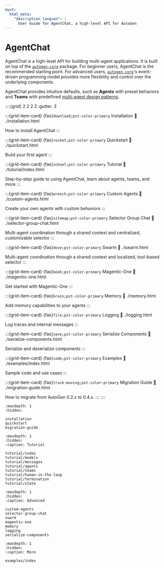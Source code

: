 ```yaml
---
myst:
  html_meta:
    "description lang=en": |
      User Guide for AgentChat, a high-level API for AutoGen
---
```


# AgentChat

AgentChat is a high-level API for building multi-agent applications.
It is built on top of the [`autogen-core`](../core-user-guide/index.md) package.
For beginner users, AgentChat is the recommended starting point.
For advanced users, [`autogen-core`](../core-user-guide/index.md)'s event-driven
programming model provides more flexibility and control over the underlying components.

AgentChat provides intuitive defaults, such as **Agents** with preset
behaviors and **Teams** with predefined [multi-agent design patterns](../core-user-guide/design-patterns/intro.md).

::::{grid} 2 2 2 2
:gutter: 3

:::{grid-item-card} {fas}`download;pst-color-primary` Installation
:link: ./installation.html

How to install AgentChat
:::

:::{grid-item-card} {fas}`rocket;pst-color-primary` Quickstart
:link: ./quickstart.html

Build your first agent
:::

:::{grid-item-card} {fas}`school;pst-color-primary` Tutorial
:link: ./tutorial/index.html

Step-by-step guide to using AgentChat, learn about agents, teams, and more
:::

:::{grid-item-card} {fas}`wrench;pst-color-primary` Custom Agents
:link: ./custom-agents.html

Create your own agents with custom behaviors
:::

:::{grid-item-card} {fas}`sitemap;pst-color-primary` Selector Group Chat
:link: ./selector-group-chat.html

Multi-agent coordination through a shared context and centralized, customizable selector
:::

:::{grid-item-card} {fas}`dove;pst-color-primary` Swarm
:link: ./swarm.html

Multi-agent coordination through a shared context and localized, tool-based selector
:::

:::{grid-item-card} {fas}`book;pst-color-primary` Magentic-One
:link: ./magentic-one.html

Get started with Magentic-One
:::

:::{grid-item-card} {fas}`brain;pst-color-primary` Memory
:link: ./memory.html

Add memory capabilities to your agents
:::

:::{grid-item-card} {fas}`file;pst-color-primary` Logging
:link: ./logging.html

Log traces and internal messages
:::

:::{grid-item-card} {fas}`save;pst-color-primary` Serialize Components
:link: ./serialize-components.html

Serialize and deserialize components
:::

:::{grid-item-card} {fas}`code;pst-color-primary` Examples
:link: ./examples/index.html

Sample code and use cases
:::

:::{grid-item-card} {fas}`truck-moving;pst-color-primary` Migration Guide
:link: ./migration-guide.html

How to migrate from AutoGen 0.2.x to 0.4.x.
:::
::::

```{toctree}
:maxdepth: 1
:hidden:

installation
quickstart
migration-guide
```

```{toctree}
:maxdepth: 1
:hidden:
:caption: Tutorial

tutorial/index
tutorial/models
tutorial/messages
tutorial/agents
tutorial/teams
tutorial/human-in-the-loop
tutorial/termination
tutorial/state

```

```{toctree}
:maxdepth: 1
:hidden:
:caption: Advanced

custom-agents
selector-group-chat
swarm
magentic-one
memory
logging
serialize-components

```

```{toctree}
:maxdepth: 1
:hidden:
:caption: More

examples/index
```

